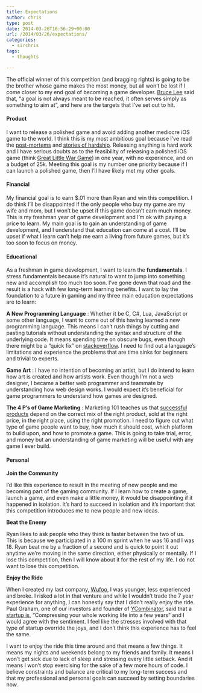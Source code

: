 ```yaml
---
title: Expectations
author: chris
type: post
date: 2014-03-26T16:56:29+00:00
url: /2014/03/26/expectations/
categories:
  - sirchris
tags:
  - thoughts

---
```

The official winner of this competition (and bragging rights) is going to be the brother whose game makes the most money, but all won&#8217;t be lost if I come closer to my end goal of becoming a game developer. [Bruce Lee][1] said that, &#8220;a goal is not always meant to be reached, it often serves simply as something to aim at&#8221;, and here are the targets that I&#8217;ve set out to hit.

<!--more-->

#### Product

I want to release a polished game and avoid adding another mediocre iOS game to the world. I think this is my most ambitious goal because I&#8217;ve read the [post-mortems][2] and [stories of hardship][3]. Releasing anything is hard work and I have serious doubts as to the feasibility of releasing a polished iOS game (think [Great Little War Game][4]) in one year, with no experience, and on a budget of 25k. Meeting this goal is my number one priority because if I can launch a polished game, then I&#8217;ll have likely met my other goals.

#### Financial

My financial goal is to earn $.01 more than Ryan and win this competition. I do think I&#8217;ll be disappointed if the only people who buy my game are my wife and mom, but I won&#8217;t be upset if this game doesn&#8217;t earn much money. This is my freshman year of game development and I&#8217;m ok with paying a price to learn. My main goal is to gain an understanding of game development, and I understand that education can come at a cost. I&#8217;ll be upset if what I learn can&#8217;t help me earn a living from future games, but it&#8217;s too soon to focus on money.

#### Educational

As a freshman in game development, I want to learn the **fundamentals**. I stress fundamentals because it&#8217;s natural to want to jump into something new and accomplish too much too soon. I&#8217;ve gone down that road and the result is a hack with few long-term learning benefits. I want to lay the foundation to a future in gaming and my three main education expectations are to learn:

**A New Programming Language** : Whether it be C, C#, Lua, JavaScript or some other language, I want to come out of this having learned a new programming language. This means I can&#8217;t rush things by cutting and pasting tutorials without understanding the syntax and structure of the underlying code. It means spending time on obscure bugs, even though there might be a &#8220;quick fix&#8221; on [stackoverflow][5]. I need to find out a language&#8217;s limitations and experience the problems that are time sinks for beginners and trivial to experts.

**Game Art** : I have no intention of becoming an artist, but I do intend to learn how art is created and how artists work. Even though I&#8217;m not a web designer, I became a better web programmer and teammate by understanding how web design works. I would expect it&#8217;s beneficial for game programmers to understand how games are designed.

**The 4 P&#8217;s of Game Marketing** : Marketing 101 teaches us that [successful products][6] depend on the correct mix of the right product, sold at the right price, in the right place, using the right promotion. I need to figure out what type of game people want to buy, how much it should cost, which platform to build upon, and how to promote a game. This is going to take trial, error, and money but an understanding of game marketing will be useful with any game I ever build.

#### Personal

**Join the Community**
  
I&#8217;d like this experience to result in the meeting of new people and me becoming part of the gaming community. If I learn how to create a game, launch a game, and even make a little money, it would be disappointing if it happened in isolation. It&#8217;s hard to succeed in isolation and it&#8217;s important that this competition introduces me to new people and new ideas.

**Beat the Enemy**
  
Ryan likes to ask people who they think is faster between the two of us. This is because we participated in a 100 m sprint when he was 16 and I was 18. Ryan beat me by a fraction of a second and is quick to point it out anytime we&#8217;re moving in the same direction, either physically or mentally. If I lose this competition, then I will know about it for the rest of my life. I do not want to lose this competition.

**Enjoy the Ride**
  
When I created my last company, [Wufoo][7], I was younger, less experienced and broke. I risked a lot in that venture and while I wouldn&#8217;t trade the 7 year experience for anything, I can honestly say that I didn&#8217;t really enjoy the ride. Paul Graham, one of our investors and founder of [YCombinator][8], said that a [startup is][9], &#8220;Compressing your whole working life into a few years&#8221; and I would agree with the sentiment. I feel like the stresses involved with that type of startup override the joys, and I don&#8217;t think this experience has to feel the same.

I want to enjoy the ride this time around and that means a few things. It means my nights and weekends belong to my friends and family. It means I won&#8217;t get sick due to lack of sleep and stressing every little setback. And it means I won&#8217;t stop exercising for the sake of a few more hours of code. I believe constraints and balance are critical to my long-term success and that my professional and personal goals can succeed by setting boundaries now.

 [1]: http://www.brainyquote.com/quotes/quotes/b/brucelee385747.html
 [2]: http://www.gamasutra.com/features/postmortem/
 [3]: http://nyphoon.com/hardships-of-a-game-developer/#.UzGmYNz_VFw
 [4]: http://www.rubicondev.com/glwg/
 [5]: http://stackoverflow.com
 [6]: http://en.wikipedia.org/wiki/E._Jerome_McCarthy
 [7]: http://wufoo.com
 [8]: http://ycombinator.com
 [9]: http://www.paulgraham.com/wealth.html